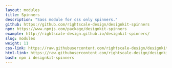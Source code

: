 ```yaml
---
layout: modules
title: Spinners
description: "Sass module for css only spinners."
github: https://github.com/rightscale-design/designkit-spinners
npm: https://www.npmjs.com/package/designkit-spinners
example: http://rightscale-design.github.io/designkit-spinners/
slug: modules
weight: 11
css-link: https://raw.githubusercontent.com/rightscale-design/designkit-spinners/master/css/designkit-spinners.css
html-link: https://raw.githubusercontent.com/rightscale-design/designkit-spinners/master/index.html
bash: npm i designkit-spinners
---
```


